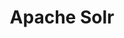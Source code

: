 ---
title: Apache Solr
solution: turing
download: false
description: Use Apache Solr as Search Engine.
---